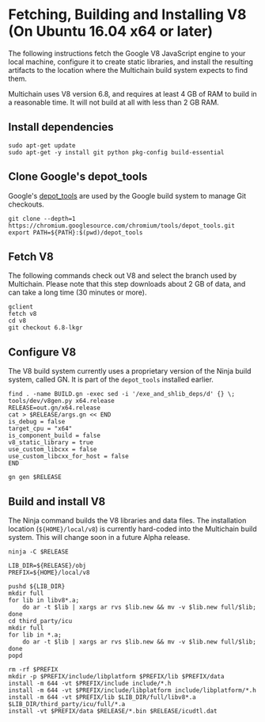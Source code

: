 

# Fetching, Building and Installing V8 (On Ubuntu 16.04 x64 or later)

The following instructions fetch the Google V8 JavaScript engine to your local machine, configure it to create static libraries, and install the resulting artifacts to the location where the Multichain build system expects to find them.

Multichain uses V8 version 6.8, and requires at least 4 GB of RAM to build in a reasonable time. It will not build at all with less than 2 GB RAM.

## Install dependencies

    sudo apt-get update
    sudo apt-get -y install git python pkg-config build-essential
    
## Clone Google's depot_tools

Google's [depot_tools](http://dev.chromium.org/developers/how-tos/install-depot-tools) are used by the Google build system to manage Git checkouts.

    git clone --depth=1 https://chromium.googlesource.com/chromium/tools/depot_tools.git
    export PATH=${PATH}:$(pwd)/depot_tools
    
## Fetch V8

The following commands check out V8 and select the branch used by Multichain. Please note that this step downloads about 2 GB of data, and can take a long time (30 minutes or more).

    gclient
    fetch v8
    cd v8
    git checkout 6.8-lkgr

## Configure V8

The V8 build system currently uses a proprietary version of the Ninja build system, called GN. It is part of the `depot_tools` installed earlier.

    find . -name BUILD.gn -exec sed -i '/exe_and_shlib_deps/d' {} \;
    tools/dev/v8gen.py x64.release
    RELEASE=out.gn/x64.release
    cat > $RELEASE/args.gn << END
    is_debug = false
    target_cpu = "x64"
    is_component_build = false
    v8_static_library = true
    use_custom_libcxx = false
    use_custom_libcxx_for_host = false
    END
    
    gn gen $RELEASE

## Build and install V8 

The Ninja command builds the V8 libraries and data files. The installation location (`${HOME}/local/v8`) is currently hard-coded into the Multichain build system. This will change soon in a future Alpha release.

    ninja -C $RELEASE
    
    LIB_DIR=${RELEASE}/obj
    PREFIX=${HOME}/local/v8
    
    pushd ${LIB_DIR}
    mkdir full
    for lib in libv8*.a;
        do ar -t $lib | xargs ar rvs $lib.new && mv -v $lib.new full/$lib;
    done
    cd third_party/icu
    mkdir full
    for lib in *.a;
        do ar -t $lib | xargs ar rvs $lib.new && mv -v $lib.new full/$lib;
    done
    popd
    
    rm -rf $PREFIX
    mkdir -p $PREFIX/include/libplatform $PREFIX/lib $PREFIX/data
    install -m 644 -vt $PREFIX/include include/*.h
    install -m 644 -vt $PREFIX/include/libplatform include/libplatform/*.h
    install -m 644 -vt $PREFIX/lib $LIB_DIR/full/libv8*.a $LIB_DIR/third_party/icu/full/*.a
    install -vt $PREFIX/data $RELEASE/*.bin $RELEASE/icudtl.dat
    